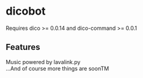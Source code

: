 # dicobot
Requires dico >= 0.0.14 and dico-command >= 0.0.1

## Features
Music powered by lavalink.py  
...And of course more things are soonTM